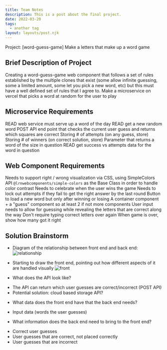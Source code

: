 ```yaml
---
title: Team Notes 
description: This is a post about the final project. 
date: 2022-03-20
tags:
  - another tag
layout: layouts/post.njk
---
```

Project: [word-guess-game] Make a letters that make up a word game 

## Brief Description of Project

Creating a word-guess-game web component that follows a set of rules established by the multiple clones that exist (some allow infinite guessing, some a limited amount, some let you pick a new word, etc) but this must have a well defined set of rules that I agree to.
Make a microservice on vercel that picks a word at random for the user to play


## Microservice Requirements

READ web service must serve up a word of the day
READ get a new random word
POST API end point that checks the current user guess and returns which squares are correct
Storing # of attempts (on any guess, store)
Storing # of winners (on correct solution, store)
Parameter that returns a word of the size in question
READ get success vs attempts data for the word in question

## Web Component Requirements

Needs to support right / wrong visualization via CSS, using SimpleColors API `@lrnwebcomponents/simple-colors` as the Base Class in order to handle color contrast
Needs to celebrate when the user wins the game
Needs to lock out attempts if they fail to get the right answer by the last round
Button to load a new word but only after winning or losing
A container component + a "guess" component so at least 2 if not more components
User input needs to allow for guessing while revealing the letters that are correct along the way
Don't require typing correct letters over again
When game is over, show how many got it right

## Solution Brainstorm

* Diagram of the relationship between front end and back end:
![relationship](https://dev-to-uploads.s3.amazonaws.com/uploads/articles/dnxiqtu7wwu6olvlxezs.jpg)

* Starting to draw the front end, pointing out how different aspects of it are handled visually
![front](https://dev-to-uploads.s3.amazonaws.com/uploads/articles/6eugevbsf8ogx3t19p6x.png)

* What does the API look like?
- The API can return which user guesses are correct/incorrect (POST API)
- Potential solution: cloud based storage API? 

* What data does the front end have that the back end needs?
- Input data (words the user guesses)

* What information does the back end need to bring to the front end?
- Correct user guesses
- User guesses that are correct, not placed correctly
- User guesses that are incorrect
